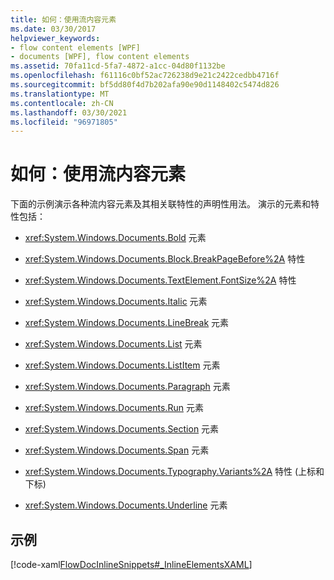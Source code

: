 ```yaml
---
title: 如何：使用流内容元素
ms.date: 03/30/2017
helpviewer_keywords:
- flow content elements [WPF]
- documents [WPF], flow content elements
ms.assetid: 70fa11cd-5fa7-4872-a1cc-04d80f1132be
ms.openlocfilehash: f61116c0bf52ac726238d9e21c2422cedbb4716f
ms.sourcegitcommit: bf5dd80f4d7b202afa90e90d1148402c5474d826
ms.translationtype: MT
ms.contentlocale: zh-CN
ms.lasthandoff: 03/30/2021
ms.locfileid: "96971805"
---
```

# <a name="how-to-use-flow-content-elements"></a>如何：使用流内容元素
下面的示例演示各种流内容元素及其相关联特性的声明性用法。  演示的元素和特性包括：  
  
- <xref:System.Windows.Documents.Bold> 元素  
  
- <xref:System.Windows.Documents.Block.BreakPageBefore%2A> 特性  
  
- <xref:System.Windows.Documents.TextElement.FontSize%2A> 特性  
  
- <xref:System.Windows.Documents.Italic> 元素  
  
- <xref:System.Windows.Documents.LineBreak> 元素  
  
- <xref:System.Windows.Documents.List> 元素  
  
- <xref:System.Windows.Documents.ListItem> 元素  
  
- <xref:System.Windows.Documents.Paragraph> 元素  
  
- <xref:System.Windows.Documents.Run> 元素  
  
- <xref:System.Windows.Documents.Section> 元素  
  
- <xref:System.Windows.Documents.Span> 元素  
  
- <xref:System.Windows.Documents.Typography.Variants%2A> 特性 (上标和下标)   
  
- <xref:System.Windows.Documents.Underline> 元素  
  
## <a name="example"></a>示例  
 [!code-xaml[FlowDocInlineSnippets#_InlineElementsXAML](~/samples/snippets/csharp/VS_Snippets_Wpf/FlowDocInlineSnippets/CS/document.xaml#_inlineelementsxaml)]
